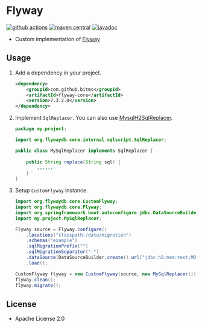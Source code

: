 # Flyway

[![github actions](https://img.shields.io/badge/github_actions-flyway-brightgreen.svg)](https://github.com/bitmc/flyway/actions)
[![maven central](https://img.shields.io/badge/maven_central-flyway-blue.svg)](https://mvnrepository.com/artifact/com.github.bitmc/flyway)
[![javadoc](https://img.shields.io/badge/javadoc-flyway-blue.svg)](https://www.javadoc.io/doc/com.github.bitmc/flyway)

* Custom implementation of [Flyway](https://github.com/flyway/flyway)

## Usage

1. Add a dependency in your project.

	```xml
	<dependency>
	    <groupId>com.github.bitmc</groupId>
	    <artifactId>flyway-core</artifactId>
	    <version>7.3.2.0</version>
	</dependency>
	```

1. Implement `SqlReplacer`. You can also use [MysqlH2SqlReplacer](https://github.com/bitmc/flyway/blob/main/flyway-core/src/main/java/org/flywaydb/core/internal/sqlscript/MysqlH2SqlReplacer.java).

	```java
	package my.project;
	
	import org.flywaydb.core.internal.sqlscript.SqlReplacer;
	
	public class MySqlReplacer implements SqlReplacer {
	    
	    public String replace(String sql) {
	        ......
	    }
	}
	```

1. Setup `CustomFlyway` instance.

	```java
	import org.flywaydb.core.CustomFlyway;
	import org.flywaydb.core.Flyway;
	import org.springframework.boot.autoconfigure.jdbc.DataSourceBuilder;
	import my.project.MySqlReplacer;
	
	Flyway source = Flyway.configure()
	    .locations("classpath:/data/migration")
	    .schemas("example")
	    .sqlMigrationPrefix("")
	    .sqlMigrationSeparator("-")
	    .dataSource(DataSourceBuilder.create().url("jdbc:h2:mem:test;MODE=MySQL;DATABASE_TO_UPPER=FALSE").build())
	    .load();
	
	CustomFlyway flyway = new CustomFlyway(source, new MySqlReplacer());
	flyway.clean();
	flyway.migrate();
	```

## License

* Apache License 2.0
